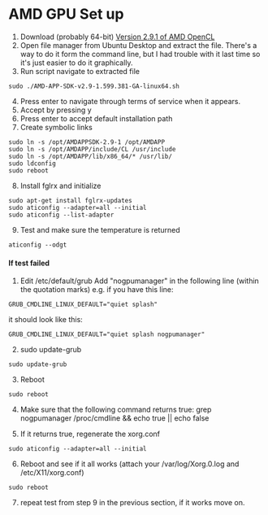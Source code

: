 # AMD GPU Set up

1. Download (probably 64-bit) [Version 2.9.1 of AMD OpenCL](http://developer.amd.com/tools-and-sdks/opencl-zone/amd-accelerated-parallel-processing-app-sdk/)
2. Open file manager from Ubuntu Desktop and extract the file. There's a  way
to do it form the command line, but I had trouble with it last time so it's
just easier to do it graphically.
3. Run script navigate to extracted file
  ```
  sudo ./AMD-APP-SDK-v2.9-1.599.381-GA-linux64.sh
  ```
4. Press enter to navigate through terms of service when it appears.
5. Accept by pressing y
6. Press enter to accept default installation path
7. Create symbolic links
  ```
  sudo ln -s /opt/AMDAPPSDK-2.9-1 /opt/AMDAPP
  sudo ln -s /opt/AMDAPP/include/CL /usr/include
  sudo ln -s /opt/AMDAPP/lib/x86_64/* /usr/lib/
  sudo ldconfig
  sudo reboot
  ```
8. Install fglrx and initialize
  ```
  sudo apt-get install fglrx-updates
  sudo aticonfig --adapter=all --initial
  sudo aticonfig --list-adapter
  ```
9. Test and make sure the temperature is returned
  ```
  aticonfig --odgt
  ```
#### If test failed
1. Edit /etc/default/grub
Add "nogpumanager" in the following line (within the quotation marks)
e.g. if you have this line:
  ```
  GRUB_CMDLINE_LINUX_DEFAULT="quiet splash"
  ```
it should look like this:
  ```
  GRUB_CMDLINE_LINUX_DEFAULT="quiet splash nogpumanager"
  ```

2. sudo update-grub
  ```
  sudo update-grub
  ```

3. Reboot
  ```
  sudo reboot
  ```

4. Make sure that the following command returns true:
grep nogpumanager /proc/cmdline && echo true || echo false

5. If it returns true, regenerate the xorg.conf
  ```
  sudo aticonfig --adapter=all --initial
  ```

6. Reboot and see if it all works (attach your /var/log/Xorg.0.log and /etc/X11/xorg.conf)
  ```
  sudo reboot
  ```
7. repeat test from step 9 in the previous section, if it works move on.
